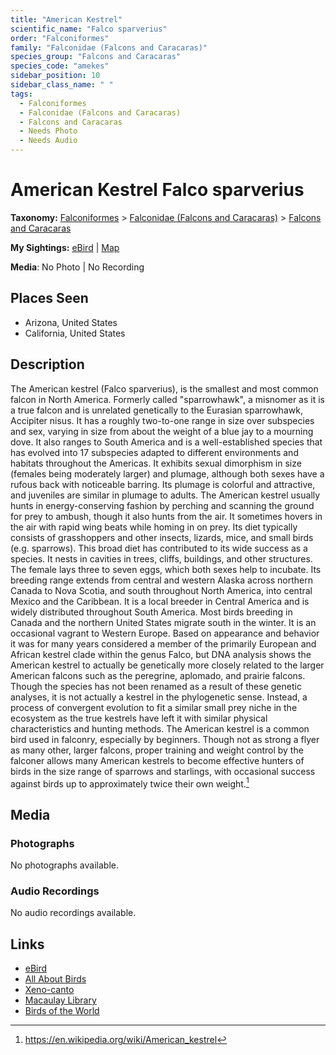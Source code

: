 ```yaml
---
title: "American Kestrel"
scientific_name: "Falco sparverius"
order: "Falconiformes"
family: "Falconidae (Falcons and Caracaras)"
species_group: "Falcons and Caracaras"
species_code: "amekes"
sidebar_position: 10
sidebar_class_name: " "
tags: 
  - Falconiformes
  - Falconidae (Falcons and Caracaras)
  - Falcons and Caracaras
  - Needs Photo
  - Needs Audio
---
```


# American Kestrel <span className='sci_name'>Falco sparverius</span>

**Taxonomy:** [Falconiformes](/tags/falconiformes) > [Falconidae (Falcons and Caracaras)](/tags/falconidae-falcons-and-caracaras) > [Falcons and Caracaras](/tags/falcons-and-caracaras)

**My Sightings:** [eBird](https://ebird.org/lifelist?r=world&time=life&spp=amekes) | [Map](/map?species_code=amekes)

**Media**: No Photo | No Recording

## Places Seen

* Arizona, United States
* California, United States

## Description
The American kestrel (Falco sparverius), is the smallest and most common falcon in North America. Formerly called "sparrowhawk", a misnomer as it is a true falcon and is unrelated genetically to the Eurasian sparrowhawk, Accipiter nisus. It has a roughly two-to-one range in size over subspecies and sex, varying in size from about the weight of a blue jay to a mourning dove.  It also ranges to South America and is a well-established species that has evolved into 17 subspecies adapted to different environments and habitats throughout the Americas. It exhibits sexual dimorphism in size (females being moderately larger) and plumage, although both sexes have a rufous back with noticeable barring. Its plumage is colorful and attractive, and juveniles are similar in plumage to adults.
The American kestrel usually hunts in energy-conserving fashion by perching and scanning the ground for prey to ambush, though it also hunts from the air. It sometimes hovers in the air with rapid wing beats while homing in on prey. Its diet typically consists of grasshoppers and other insects, lizards, mice, and small birds (e.g. sparrows). This broad diet has contributed to its wide success as a species.  It nests in cavities in trees, cliffs, buildings, and other structures. The female lays three to seven eggs, which both sexes help to incubate.
Its breeding range extends from central and western Alaska across northern Canada to Nova Scotia, and south throughout North America, into central Mexico and the Caribbean. It is a local breeder in Central America and is widely distributed throughout South America. Most birds breeding in Canada and the northern United States migrate south in the winter. It is an occasional vagrant to Western Europe.
Based on appearance and behavior it was for many years considered a member of the primarily European and African kestrel clade within the genus Falco, but DNA analysis shows the American kestrel to actually be genetically more closely related to the larger American falcons such as the peregrine, aplomado, and prairie falcons. Though the species has not been renamed as a result of these genetic analyses, it is not actually a kestrel in the phylogenetic sense.  Instead, a process of convergent evolution to fit a similar small prey niche in the ecosystem as the true kestrels have left it with similar physical characteristics and hunting methods.
The American kestrel is a common bird used in falconry, especially by beginners. Though not as strong a flyer as many other, larger falcons, proper training and weight control by the falconer allows many American kestrels to become effective hunters of birds in the size range of sparrows and starlings, with occasional success against birds up to approximately twice their own weight.[^1]

[^1]: https://en.wikipedia.org/wiki/American_kestrel

## Media
### Photographs
No photographs available.

### Audio Recordings
No audio recordings available.

## Links
* [eBird](https://ebird.org/species/amekes) 
* [All About Birds](https://www.allaboutbirds.org/guide/amekes) 
* [Xeno-canto](https://www.xeno-canto.org/species/falco-sparverius) 
* [Macaulay Library](https://search.macaulaylibrary.org/catalog?taxonCode=amekes&sort=rating_rank_desc)
* [Birds of the World](https://birdsoftheworld.org/bow/species/amekes)
